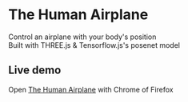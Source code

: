 # The Human Airplane
Control an airplane with your body's position  
Built with THREE.js & Tensorflow.js's posenet model

## Live demo
Open [The Human Airplane](https://sylvainsenechal.github.io/The-Human-Airplane/index.html) with Chrome of Firefox
